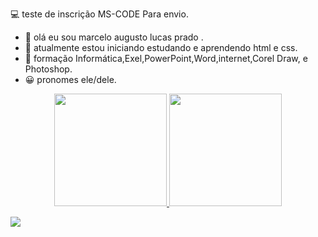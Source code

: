 💻 teste de inscrição MS-CODE Para envio.

- 👨 olá eu sou marcelo augusto lucas prado .
- 📘 atualmente estou iniciando estudando e aprendendo html e css.
- 📃 formação Informática,Exel,PowerPoint,Word,internet,Corel Draw, e Photoshop.
- 😀 pronomes ele/dele.

<div align="center">
  <a href="https://github.com/Marcelo19988">
  <img height="180em" src="https://github-readme-stats.vercel.app/api?username=Marcelo19988&show_icons=false&theme=dracula&include_all_commits=true&count_private=true"/>
  <img height="180em" src="https://github-readme-stats.vercel.app/api/top-langs/?username=Marcelo19988&layout=compact&langs_count=7&theme=dracula"/>
</div>

 <a href="https://www.instagram.com/marcelo__1998__/" target="_blank"><img src="https://img.shields.io/badge/-Instagram-%23E4405F?style=for-the-badge&logo=instagram&logoColor=white" target="_blank"></a>
